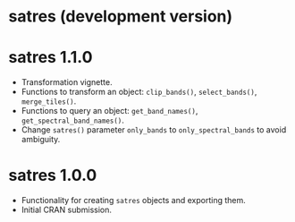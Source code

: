 # satres (development version)

# satres 1.1.0
* Transformation vignette.
* Functions to transform an object: `clip_bands()`, `select_bands()`, `merge_tiles()`.
* Functions to query an object: `get_band_names()`, `get_spectral_band_names()`.
* Change `satres()` parameter `only_bands` to `only_spectral_bands` to avoid ambiguity.

# satres 1.0.0
* Functionality for creating `satres` objects and exporting them.
* Initial CRAN submission.
